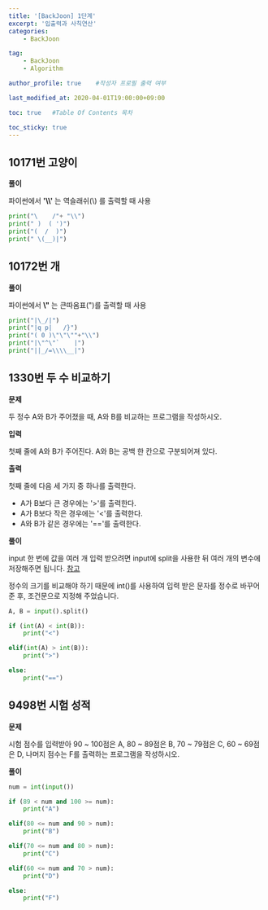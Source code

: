 ```yaml
---
title: '[BackJoon] 1단계' 
excerpt: '입출력과 사칙연산'
categories:
    - BackJoon

tag:
    - BackJoon
    - Algorithm

author_profile: true    #작성자 프로필 출력 여부

last_modified_at: 2020-04-01T19:00:00+09:00

toc: true   #Table Of Contents 목차 

toc_sticky: true
---
```


## 10171번 고양이

__풀이__

파이썬에서 __'\\\\'__ 는 역슬래쉬(\\) 를 출력할 때 사용

```python
print("\    /"+ "\\")
print(" )  ( ')")
print("(  /  )")
print(" \(__)|")
```

## 10172번 개

__풀이__

파이썬에서  __\\"__ 는 큰따옴표(")를 출력할 때 사용

```python
print("|\_/|")
print("|q p|   /}")
print("( 0 )\"\"\""+"\\")
print("|\"^\"`    |")
print("||_/=\\\\__|")
```

## 1330번 두 수 비교하기

__문제__

두 정수 A와 B가 주어졌을 때, A와 B를 비교하는 프로그램을 작성하시오.

__입력__

첫째 줄에 A와 B가 주어진다. A와 B는 공백 한 칸으로 구분되어져 있다.

__출력__

첫째 줄에 다음 세 가지 중 하나를 출력한다.

- A가 B보다 큰 경우에는 '>'를 출력한다.
- A가 B보다 작은 경우에는 '<'를 출력한다.
- A와 B가 같은 경우에는 '=='를 출력한다.

__풀이__

input 한 번에 값을 여러 개 입력 받으려면 input에 split을 사용한 뒤 여러 개의 변수에 저장해주면 됩니다. [참고](https://dojang.io/mod/page/view.php?id=1220)

정수의 크기를 비교해야 하기 때문에 int()를 사용하여 입력 받은 문자를 정수로 바꾸어준 후, 조건문으로 지정해 주었습니다.

```python
A, B = input().split()

if (int(A) < int(B)):
    print("<")

elif(int(A) > int(B)):
    print(">")

else:
    print("==")

```

## 9498번 시험 성적

__문제__

시험 점수를 입력받아 90 ~ 100점은 A, 80 ~ 89점은 B, 70 ~ 79점은 C, 60 ~ 69점은 D, 나머지 점수는 F를 출력하는 프로그램을 작성하시오.

__풀이__


```python
num = int(input())

if (89 < num and 100 >= num):
    print("A")

elif(80 <= num and 90 > num):
    print("B") 

elif(70 <= num and 80 > num):
    print("C") 

elif(60 <= num and 70 > num):
    print("D") 

else:
    print("F")
```
